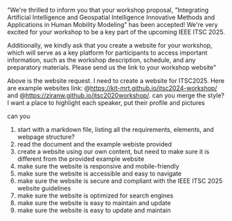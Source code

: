 "We're thrilled to inform you that your workshop proposal, "Integrating Artificial Intelligence and Geospatial Intelligence Innovative Methods and Applications in Human Mobility Modeling" has been accepted! We're very excited for your workshop to be a key part of the upcoming IEEE ITSC 2025.

Additionally, we kindly ask that you create a website for your workshop, which will serve as a key platform for participants to access important information, such as the workshop description, schedule, and any preparatory materials. Please send us the link to your workshop website"

Above is the website request. I need to create a website for ITSC2025. Here are example websites link: @https://kit-mrt.github.io/itsc2024-workshop/ and @https://ziranw.github.io/itsc2020workshop/. can you merge the style? I want a place to highlight each speaker, put their profile and pictures

can you 
1. start with a markdown file, listing all the requirements, elements, and webpage structure?
2. read the document and the example webiste provided
3. create a website using our own content, but need to make sure it is different from the provided example website
4. make sure the website is responsive and mobile-friendly
5. make sure the website is accessible and easy to navigate
6. make sure the website is secure and compliant with the IEEE ITSC 2025 website guidelines
7. make sure the website is optimized for search engines
8. make sure the website is easy to maintain and update
9. make sure the website is easy to update and maintain

